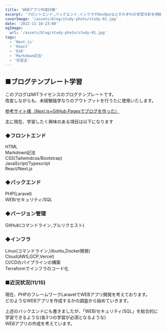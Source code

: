 ```yaml
---
title: 'WEBアプリ作成計画'
excerpt: 'フロントエンド,バックエント,インフラやDevOpsなどそれぞれの学習方針を明確にし、今後作成するポートフォリオの計画を立てます。'
coverImage: '/assets/blog/study-photo/study-01.jpg'
date: '2022-11-18-23:00'
ogImage:
  url: '/assets/blog/study-photo/study-01.jpg'
tags:
  - 'Next.js'
  - 'React'
  - 'ES6'
  - 'Markdown記法'
  - '学習法'
---
```


## ■ブログテンプレート学習

このブログはMITライセンスのブログテンプレートです。  
改変しながらも、未経験独学なりのアウトプットを行うたに使用いたします。

[参考サイト様（Next.js+GitHub Pagesでブログを作った）](https://zenn.dev/subt/articles/957bd5d01485e1)

主に現在、学習したく興味のある項目は以下になります

### ◆フロントエンド

HTML  
Markdown記法  
CSS(Tailwindcss/Bootstrap)  
JavaScript/Typescript  
React/Next.js  

### ◆バックエンド

PHP(Laravel)  
WEB/セキュリティ/SQL  

### ◆バージョン管理

GitHub(コマンドライン,プルリクエスト)

### ◆インフラ

Linux(コマンドライン,Ubuntu,Docker開発)  
Cloud(AWS,GCP,Vercel)  
CI/CDのパイプラインの構築  
Terraformでインフラのコード化  

### ■近況状況(11/15)

現在、PHPのフレームワークLaravelでWEBアプリ開発を考えております。  
どのようなWEBアプリを作成するかの調査から始めていきます。  

上述のバックエンドにも書きましたが、「WEB/セキュリティ/SQL」を総合的に学習できるような(各3つの学習が必須となるような)  
WEBアプリの作成を考えています。  
